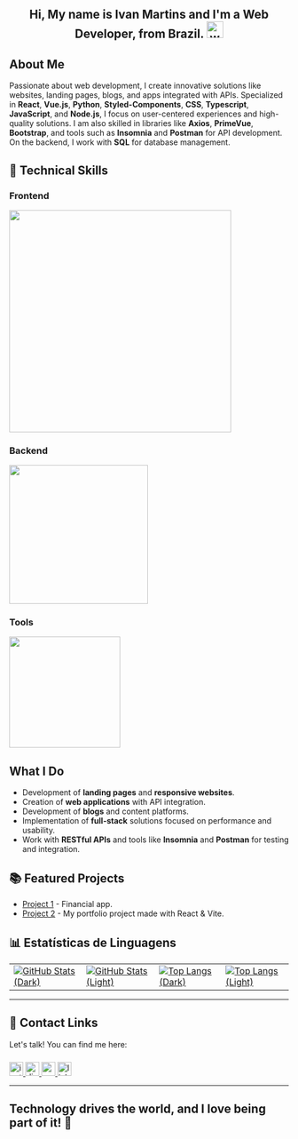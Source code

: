 <h2 align="center">
  Hi, My name is Ivan Martins and I'm a Web Developer, from Brazil.
  <img src="https://media.giphy.com/media/hvRJCLFzcasrR4ia7z/giphy.gif" width="30px" alt="waving hand gif"/>
</h2>



## About Me

Passionate about web development, I create innovative solutions like websites, landing pages, blogs, and apps integrated with APIs. Specialized in **React**, **Vue.js**, **Python**, **Styled-Components**, **CSS**, **Typescript**, **JavaScript**, and **Node.js**, I focus on user-centered experiences and high-quality solutions. I am also skilled in libraries like **Axios**, **PrimeVue**, **Bootstrap**, and tools such as **Insomnia** and **Postman** for API development. On the backend, I work with **SQL** for database management.

## 🚀  Technical Skills

### Frontend
<div>
  <img src="https://skillicons.dev/icons?i=js,html,css,ts,tailwind,react,vite,vue,nuxtjs,styledcomponents" width="400" />
</div>

### Backend
<div>
  <img src="https://skillicons.dev/icons?i=nodejs,py,npm,docker,postman,postgre"width="250" />
</div>

### Tools
<div>
  <img src="https://skillicons.dev/icons?i=git,github,gitlab,notion,vscode&size"width="200" />
</div>



## What I Do

- Development of **landing pages** and **responsive websites**.
- Creation of **web applications** with API integration.
- Development of **blogs** and content platforms.
- Implementation of **full-stack** solutions focused on performance and usability.
- Work with **RESTful APIs** and tools like **Insomnia** and **Postman** for testing and integration.

## 📚 Featured Projects

- [Project 1](https://dtmoney-financial-app.netlify.app/) - Financial app.
- [Project 2](https://ivan-martins-alves.netlify.app/) - My portfolio project made with React & Vite.

## 📊 Estatísticas de Linguagens

<table align="center">
  <tr>
    <!-- GitHub Stats -->
    <td>
      <a href="https://github.com/IvanM4rtin5#gh-dark-mode-only">
        <img src="https://github-readme-stats.vercel.app/api?username=IvanM4rtin5&rank_icon=github&theme=default" alt="GitHub Stats (Dark)" />
      </a>
    </td>
    <td>
      <a href="https://github.com/IvanM4rtin5#gh-light-mode-only">
        <img src="https://github-readme-stats.vercel.app/api?username=IvanM4rtin5&show_icons=true&theme=default" alt="GitHub Stats (Light)" />
      </a>
    </td>
    <!-- Top Langs -->
    <td>
      <a href="https://github.com/IvanM4rtin5#gh-dark-mode-only">
        <img src="https://github-readme-stats.vercel.app/api/top-langs/?username=IvanM4rtin5&layout=compact&theme=dark" alt="Top Langs (Dark)" />
      </a>
    </td>
    <td>
      <a href="https://github.com/IvanM4rtin5#gh-light-mode-only">
        <img src="https://github-readme-stats.vercel.app/api/top-langs/?username=IvanM4rtin5&layout=compact&theme=default" alt="Top Langs (Light)" />
      </a>
    </td>
  </tr>
</table>

---
## 🔗 Contact Links

Let's talk! You can find me here:

###

  </a>
  <a href="https://www.instagram.com/ivanmarti.alves" target="_blank">
    <img src="https://img.shields.io/static/v1?message=Instagram&logo=instagram&label=&color=FF0000&logoColor=white&labelColor=&style=for-the-badge" height="25" alt="instagram logo"  />
  </a>
  
  <a href="https://discord.com/users/ivanmarti5486" target="_blank">
    <img src="https://img.shields.io/static/v1?message=Discord&logo=discord&label=&color=7289DA&logoColor=white&labelColor=&style=for-the-badge" height="25" alt="discord logo"  />
  </a>
  
  <a href="mailto:ivanmarti.alves@gmail.com">
    <img src="https://img.shields.io/static/v1?message=Gmail&logo=gmail&label=&color=D14836&logoColor=white&labelColor=&style=for-the-badge" height="25" alt="gmail logo"  />
  </a>
  
  <a href="https://www.linkedin.com/in/ivan-martins-alves/" target="_blank">
    <img src="https://img.shields.io/static/v1?message=LinkedIn&logo=linkedin&label=&color=0077B5&logoColor=white&labelColor=&style=for-the-badge" height="25" alt="linkedin logo"  />
  </a>
</div>


---
**Technology drives the world, and I love being part of it!** 🚀
---
